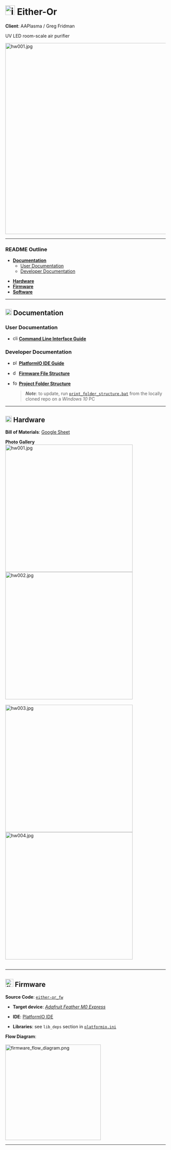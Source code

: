 <!-- HTML Comment -->

<!-- GitHub Markdown / HTML Format Tips

* Line Breaks in Text
  <br/> for single break

* Link with spaces in file path
  [Link Text](/folder/file%20path%20with%20spaces)

* Link to a Heading
  [Link Text](#link-to-a-multi-word-heading)

* File paths must use forward slashes '/' to create useable relative links in GitHub

* Side-by-side images on GitHub
  <p float="left">
  <img src="/img/pcb-001.jpg" alt="pcb-001.jpg" width="300">
  <img src="/img/pcb-002.jpg" alt="pcb-002.jpg" width="300">
  </p>

* Clickable Image URL link must have HTML code on SAME LINE, for example:
  <a href="docs/schematic.pdf"><img src="/img/schematic.jpg" alt="schematic.jpg" width="400"></a>

* Code Block Syntax Highlighting tags:
  http://www.rubycoloredglasses.com/2013/04/languages-supported-by-github-flavored-markdown/
  ```cpp

* Emojis: copy-paste directly into text https://emojipedia.org/

* Table Generator: https://www.tablesgenerator.com/markdown_tables
  | header A | header B | header C |
  |----------|----------|----------|
  | item 1   | item 2   | item 3   |
  |          |          |          |
-->

<!-- Project Title -->
# <img src="/img/icon.png" alt="icon.png" width="30"> Either-Or
**Client**: AAPlasma / Greg Fridman

<!-- Project Description -->
UV LED room-scale air purifier

<!-- Main Project Image -->
<img src="/img/hw001.jpg" alt="hw001.jpg" width="600">

---

### README Outline
* [**Documentation**](#documentation)
    * [User Documentation](#user-documentation)
    * [Developer Documentation](#developer-documentation)

<!--    * [System Block Diagram](#system-block-diagram) -->
<!--    * [Developer Resources](#developer-resources)-->
<!--    * [Production Documentation](#production-documentation)-->
* [**Hardware**](#hardware)
* [**Firmware**](#firmware)
* [**Software**](#software)
 ---

## <img src="/img/documentation_icon.png" alt="documentation_icon.png" width="20"> Documentation

<!--
### System Block Diagram
  <img src="/img/system_block_diagram.png" alt="system_block_diagram.png" width="700"><br><br>
-->

###  User Documentation
* <img src="/img/cli_icon.png" alt="cli_icon.png " width="15"> [**Command Line Interface Guide**](docs/command_line_interface_guide.md)

<!--
1. Initial Setup User Guide
1. Quick Start User Guide
1. Field User Guide
1. Technical User Manual
-->

### Developer Documentation

* <img src="/img/platformio_icon.png" alt="platformio_icon.png" width="15"> [**PlatformIO IDE Guide**](docs/platformio_ide_guide.md)

* <img src="/img/documentation_icon.png" alt="documentation_icon.png" width="15"> [**Firmware File Structure**](docs/firmware_file_structure.md)

* <img src="/img/folders.png" alt="folders.png" width="15"> [**Project Folder Structure**](/utils/print_folder_structure/folder_structure.md)
    > _**Note**_: to update, run [`print_folder_structure.bat`](/utils/print_folder_structure) from the locally cloned repo on a _Windows 10_ PC

<!-- 1. [**Example Firmware Setup Guide** ](docs/example_firmware_setup_guide.md) -->

<!--
### Developer Resources
-->

<!--
#### Production Documentation
1. Firmware Upload Procedure
1. Device Commissioning & Configuration Procedure
1. Production & Assembly Guide
1. Functional Verification Procedure
-->




---

## <img src="/img/hardware_icon.png" alt="hardware_icon.png" width="20"> Hardware

**Bill of Materials**: [Google Sheet](https://docs.google.com/spreadsheets/d/1uxv25DpGCV7qv-_Im_NRR5OFvUTFIbNF_wAqFNQ1yQ4/edit#gid=0) <!-- | [Simplified PDF](docs/bom-simplified.pdf)-->

**Photo Gallery**<br>
<img src="/img/hw001.jpg" alt="hw001.jpg" height="400"> <img src="/img/hw002.jpg" alt="hw002.jpg" height="400"><br><br>
<img src="/img/hw003.jpg" alt="hw003.jpg" height="400"> <img src="/img/hw004.jpg" alt="hw004.jpg" height="400"><br><br>


<!--
#### Electronics

* **Schematic**: [PDF](docs/schematic.pdf) <br>

  <a href="docs/schematic.pdf"><img src="/img/schematic.jpg" alt="schematic.jpg" width="400"></a>
<br><br>
* **PCB Design**: [Autodesk Eagle Files](hardware/elec/) <br>

  <p float="left">
  <img src="/img/pcb-render-top.png" alt="pcb-render-top.png" width="100">
  <img src="/img/pcb-render-bottom.png" alt="pcb-render-bottom.png" width="100">
  </p>
-->

<!--
#### Mechanical
* **3D Design**: [eDrawings Files](hardware/mech/eDrawings) <br>

  <a href="hardware/mech/eDrawings"><img src="/img/edrawing.jpg" alt="edrawing.jpg" width="400"></a>
-->

---

## <img src="/img/firmware_icon.png" alt="firmware_icon.png" width="25"> Firmware

**Source Code**: [`either-or_fw`](firmware/platformio_ide)

* **Target device**: [*Adafruit Feather M0 Express*](https://www.adafruit.com/product/3403)

* **IDE**: [PlatformIO IDE](https://platformio.org/)
* **Libraries**: see `lib_deps` section in [`platformio.ini`](firmware/platformio_ide)
<!--
  * **Protocol Stack**:
  * **Compiler Toolchain**:
-->

**Flow Diagram**:<br><br>
<img src="/img/firmware_flow_diagram.png" alt="firmware_flow_diagram.png" width="300">


---

<!--
## <img src="/img/software_icon.png" alt="software_icon.png" width="25"> Software

---
-->
